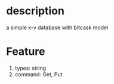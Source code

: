 # description
a simple k-v database with bitcask model

# Feature
1. types: string
2. command: Get, Put